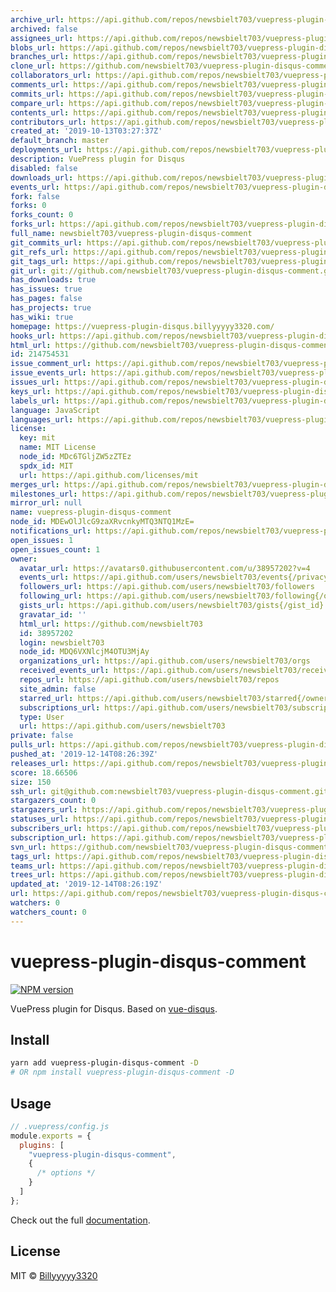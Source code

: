 ```yaml
---
archive_url: https://api.github.com/repos/newsbielt703/vuepress-plugin-disqus-comment/{archive_format}{/ref}
archived: false
assignees_url: https://api.github.com/repos/newsbielt703/vuepress-plugin-disqus-comment/assignees{/user}
blobs_url: https://api.github.com/repos/newsbielt703/vuepress-plugin-disqus-comment/git/blobs{/sha}
branches_url: https://api.github.com/repos/newsbielt703/vuepress-plugin-disqus-comment/branches{/branch}
clone_url: https://github.com/newsbielt703/vuepress-plugin-disqus-comment.git
collaborators_url: https://api.github.com/repos/newsbielt703/vuepress-plugin-disqus-comment/collaborators{/collaborator}
comments_url: https://api.github.com/repos/newsbielt703/vuepress-plugin-disqus-comment/comments{/number}
commits_url: https://api.github.com/repos/newsbielt703/vuepress-plugin-disqus-comment/commits{/sha}
compare_url: https://api.github.com/repos/newsbielt703/vuepress-plugin-disqus-comment/compare/{base}...{head}
contents_url: https://api.github.com/repos/newsbielt703/vuepress-plugin-disqus-comment/contents/{+path}
contributors_url: https://api.github.com/repos/newsbielt703/vuepress-plugin-disqus-comment/contributors
created_at: '2019-10-13T03:27:37Z'
default_branch: master
deployments_url: https://api.github.com/repos/newsbielt703/vuepress-plugin-disqus-comment/deployments
description: VuePress plugin for Disqus
disabled: false
downloads_url: https://api.github.com/repos/newsbielt703/vuepress-plugin-disqus-comment/downloads
events_url: https://api.github.com/repos/newsbielt703/vuepress-plugin-disqus-comment/events
fork: false
forks: 0
forks_count: 0
forks_url: https://api.github.com/repos/newsbielt703/vuepress-plugin-disqus-comment/forks
full_name: newsbielt703/vuepress-plugin-disqus-comment
git_commits_url: https://api.github.com/repos/newsbielt703/vuepress-plugin-disqus-comment/git/commits{/sha}
git_refs_url: https://api.github.com/repos/newsbielt703/vuepress-plugin-disqus-comment/git/refs{/sha}
git_tags_url: https://api.github.com/repos/newsbielt703/vuepress-plugin-disqus-comment/git/tags{/sha}
git_url: git://github.com/newsbielt703/vuepress-plugin-disqus-comment.git
has_downloads: true
has_issues: true
has_pages: false
has_projects: true
has_wiki: true
homepage: https://vuepress-plugin-disqus.billyyyyy3320.com/
hooks_url: https://api.github.com/repos/newsbielt703/vuepress-plugin-disqus-comment/hooks
html_url: https://github.com/newsbielt703/vuepress-plugin-disqus-comment
id: 214754531
issue_comment_url: https://api.github.com/repos/newsbielt703/vuepress-plugin-disqus-comment/issues/comments{/number}
issue_events_url: https://api.github.com/repos/newsbielt703/vuepress-plugin-disqus-comment/issues/events{/number}
issues_url: https://api.github.com/repos/newsbielt703/vuepress-plugin-disqus-comment/issues{/number}
keys_url: https://api.github.com/repos/newsbielt703/vuepress-plugin-disqus-comment/keys{/key_id}
labels_url: https://api.github.com/repos/newsbielt703/vuepress-plugin-disqus-comment/labels{/name}
language: JavaScript
languages_url: https://api.github.com/repos/newsbielt703/vuepress-plugin-disqus-comment/languages
license:
  key: mit
  name: MIT License
  node_id: MDc6TGljZW5zZTEz
  spdx_id: MIT
  url: https://api.github.com/licenses/mit
merges_url: https://api.github.com/repos/newsbielt703/vuepress-plugin-disqus-comment/merges
milestones_url: https://api.github.com/repos/newsbielt703/vuepress-plugin-disqus-comment/milestones{/number}
mirror_url: null
name: vuepress-plugin-disqus-comment
node_id: MDEwOlJlcG9zaXRvcnkyMTQ3NTQ1MzE=
notifications_url: https://api.github.com/repos/newsbielt703/vuepress-plugin-disqus-comment/notifications{?since,all,participating}
open_issues: 1
open_issues_count: 1
owner:
  avatar_url: https://avatars0.githubusercontent.com/u/38957202?v=4
  events_url: https://api.github.com/users/newsbielt703/events{/privacy}
  followers_url: https://api.github.com/users/newsbielt703/followers
  following_url: https://api.github.com/users/newsbielt703/following{/other_user}
  gists_url: https://api.github.com/users/newsbielt703/gists{/gist_id}
  gravatar_id: ''
  html_url: https://github.com/newsbielt703
  id: 38957202
  login: newsbielt703
  node_id: MDQ6VXNlcjM4OTU3MjAy
  organizations_url: https://api.github.com/users/newsbielt703/orgs
  received_events_url: https://api.github.com/users/newsbielt703/received_events
  repos_url: https://api.github.com/users/newsbielt703/repos
  site_admin: false
  starred_url: https://api.github.com/users/newsbielt703/starred{/owner}{/repo}
  subscriptions_url: https://api.github.com/users/newsbielt703/subscriptions
  type: User
  url: https://api.github.com/users/newsbielt703
private: false
pulls_url: https://api.github.com/repos/newsbielt703/vuepress-plugin-disqus-comment/pulls{/number}
pushed_at: '2019-12-14T08:26:39Z'
releases_url: https://api.github.com/repos/newsbielt703/vuepress-plugin-disqus-comment/releases{/id}
score: 18.66506
size: 150
ssh_url: git@github.com:newsbielt703/vuepress-plugin-disqus-comment.git
stargazers_count: 0
stargazers_url: https://api.github.com/repos/newsbielt703/vuepress-plugin-disqus-comment/stargazers
statuses_url: https://api.github.com/repos/newsbielt703/vuepress-plugin-disqus-comment/statuses/{sha}
subscribers_url: https://api.github.com/repos/newsbielt703/vuepress-plugin-disqus-comment/subscribers
subscription_url: https://api.github.com/repos/newsbielt703/vuepress-plugin-disqus-comment/subscription
svn_url: https://github.com/newsbielt703/vuepress-plugin-disqus-comment
tags_url: https://api.github.com/repos/newsbielt703/vuepress-plugin-disqus-comment/tags
teams_url: https://api.github.com/repos/newsbielt703/vuepress-plugin-disqus-comment/teams
trees_url: https://api.github.com/repos/newsbielt703/vuepress-plugin-disqus-comment/git/trees{/sha}
updated_at: '2019-12-14T08:26:19Z'
url: https://api.github.com/repos/newsbielt703/vuepress-plugin-disqus-comment
watchers: 0
watchers_count: 0
---
```


# vuepress-plugin-disqus-comment

[![NPM version](https://img.shields.io/npm/v/vuepress-plugin-disqus-comment)](https://www.npmjs.com/package/vuepress-plugin-disqus-comment)

VuePress plugin for Disqus. Based on [vue-disqus](https://github.com/ktquez/vue-disqus).

## Install

```bash
yarn add vuepress-plugin-disqus-comment -D
# OR npm install vuepress-plugin-disqus-comment -D
```

## Usage

```javascript
// .vuepress/config.js
module.exports = {
  plugins: [
    "vuepress-plugin-disqus-comment",
    {
      /* options */
    }
  ]
};
```

Check out the full [documentation](https://vuepress-plugin-disqus.netlify.com/).

## License

MIT © [Billyyyyy3320](https://github.com/newsbielt703)
